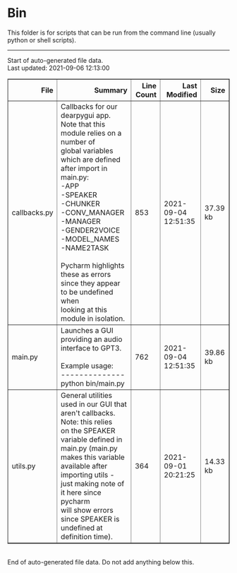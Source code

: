 # Bin

This folder is for scripts that can be run from the command line (usually python or shell scripts).


---
Start of auto-generated file data.<br/>Last updated: 2021-09-06 12:13:00

<table border="1" class="dataframe">
  <thead>
    <tr style="text-align: right;">
      <th>File</th>
      <th>Summary</th>
      <th>Line Count</th>
      <th>Last Modified</th>
      <th>Size</th>
    </tr>
  </thead>
  <tbody>
    <tr>
      <td>callbacks.py</td>
      <td>Callbacks for our dearpygui app. Note that this module relies on a number of<br/>global variables which are defined after import in main.py:<br/>-APP<br/>-SPEAKER<br/>-CHUNKER<br/>-CONV_MANAGER<br/>-MANAGER<br/>-GENDER2VOICE<br/>-MODEL_NAMES<br/>-NAME2TASK<br/><br/>Pycharm highlights these as errors since they appear to be undefined when<br/>looking at this module in isolation.</td>
      <td>853</td>
      <td>2021-09-04 12:51:35</td>
      <td>37.39 kb</td>
    </tr>
    <tr>
      <td>main.py</td>
      <td>Launches a GUI providing an audio interface to GPT3.<br/><br/>Example usage:<br/>--------------<br/>python bin/main.py</td>
      <td>762</td>
      <td>2021-09-04 12:51:35</td>
      <td>39.86 kb</td>
    </tr>
    <tr>
      <td>utils.py</td>
      <td>General utilities used in our GUI that aren't callbacks. Note: this relies<br/>on the SPEAKER variable defined in main.py (main.py makes this variable<br/>available after importing utils - just making note of it here since pycharm<br/>will show errors since SPEAKER is undefined at definition time).</td>
      <td>364</td>
      <td>2021-09-01 20:21:25</td>
      <td>14.33 kb</td>
    </tr>
  </tbody>
</table>
<br/>End of auto-generated file data. Do not add anything below this.
